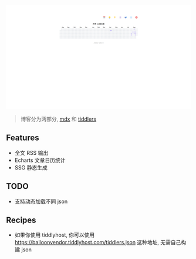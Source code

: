 ![next-mdx](./public/next-mdx.png)

> 博客分为两部分, [mdx](https://github.com/oeyoews/nextjs-mdx-blog-content) 和 [tiddlers](https://github.com/oeyoews/neotw-tiddlers)

## Features

- 全文 RSS 输出
- Echarts 文章日历统计
- SSG 静态生成

## TODO

- 支持动态加载不同 json

## Recipes

- 如果你使用 tiddlyhost, 你可以使用 https://balloonvendor.tiddlyhost.com/tiddlers.json 这种地址, 无需自己构建 json
